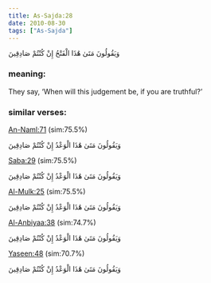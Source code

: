```yaml
---
title: As-Sajda:28
date: 2010-08-30
tags: ["As-Sajda"]
---
```

وَيَقُولُونَ مَتَىٰ هَٰذَا الْفَتْحُ إِنْ كُنْتُمْ صَادِقِينَ
### meaning: 
They say, ‘When will this judgement be, if you are truthful?’
### similar verses: 

[An-Naml:71](/27/71) (sim:75.5%)

وَيَقُولُونَ مَتَىٰ هَٰذَا الْوَعْدُ إِنْ كُنْتُمْ صَادِقِينَ

[Saba:29](/34/29) (sim:75.5%)

وَيَقُولُونَ مَتَىٰ هَٰذَا الْوَعْدُ إِنْ كُنْتُمْ صَادِقِينَ

[Al-Mulk:25](/67/25) (sim:75.5%)

وَيَقُولُونَ مَتَىٰ هَٰذَا الْوَعْدُ إِنْ كُنْتُمْ صَادِقِينَ

[Al-Anbiyaa:38](/21/38) (sim:74.7%)

وَيَقُولُونَ مَتَىٰ هَٰذَا الْوَعْدُ إِنْ كُنْتُمْ صَادِقِينَ

[Yaseen:48](/36/48) (sim:70.7%)

وَيَقُولُونَ مَتَىٰ هَٰذَا الْوَعْدُ إِنْ كُنْتُمْ صَادِقِينَ
